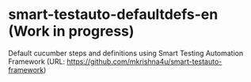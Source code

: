# smart-testauto-defaultdefs-en (Work in progress)
 Default cucumber steps and definitions using Smart Testing Automation Framework (URL: https://github.com/mkrishna4u/smart-testauto-framework)
